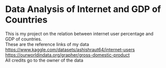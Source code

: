 # Data Analysis of Internet and GDP of Countries
This is my project on the relation between internet user percentage and GDP of countries. <br>
These are the reference links of my data <br>
https://www.kaggle.com/datasets/ashishraut64/internet-users <br>
https://ourworldindata.org/grapher/gross-domestic-product <br>
All credits go to the owner of the data
